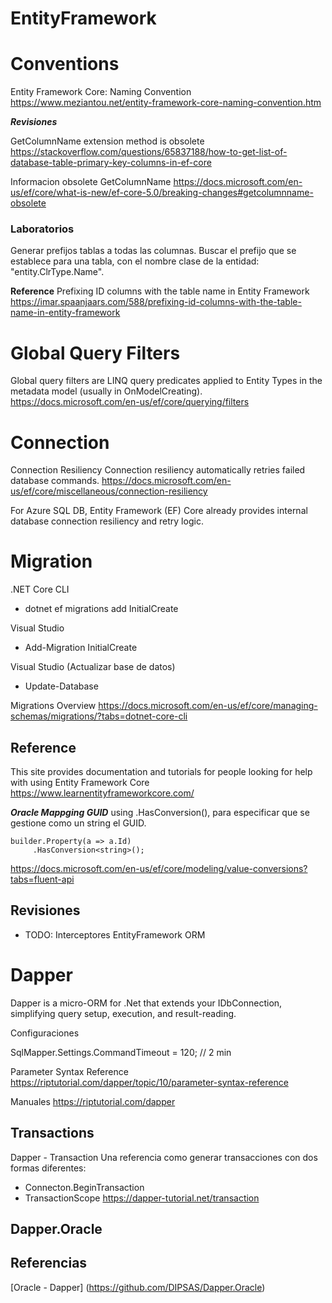 # EntityFramework



# Conventions


Entity Framework Core: Naming Convention
https://www.meziantou.net/entity-framework-core-naming-convention.htm

***Revisiones***

GetColumnName extension method is obsolete
https://stackoverflow.com/questions/65837188/how-to-get-list-of-database-table-primary-key-columns-in-ef-core

Informacion obsolete GetColumnName
https://docs.microsoft.com/en-us/ef/core/what-is-new/ef-core-5.0/breaking-changes#getcolumnname-obsolete

### Laboratorios

Generar prefijos tablas a todas las columnas.
Buscar el prefijo que se establece para una tabla, con el nombre clase de la entidad: "entity.ClrType.Name".


**Reference**
Prefixing ID columns with the table name in Entity Framework
https://imar.spaanjaars.com/588/prefixing-id-columns-with-the-table-name-in-entity-framework

# Global Query Filters

Global query filters are LINQ query predicates applied to Entity Types in the metadata model (usually in OnModelCreating). 
https://docs.microsoft.com/en-us/ef/core/querying/filters

# Connection

Connection Resiliency
Connection resiliency automatically retries failed database commands. 
https://docs.microsoft.com/en-us/ef/core/miscellaneous/connection-resiliency


For Azure SQL DB, Entity Framework (EF) Core already provides internal database connection resiliency
and retry logic.

# Migration

.NET Core CLI
- dotnet ef migrations add InitialCreate

Visual Studio
- Add-Migration InitialCreate

Visual Studio (Actualizar base de datos)
- Update-Database

Migrations Overview
https://docs.microsoft.com/en-us/ef/core/managing-schemas/migrations/?tabs=dotnet-core-cli


## Reference

This site provides documentation and tutorials for people looking for help with using Entity Framework Core
https://www.learnentityframeworkcore.com/

***Oracle Mappging GUID***
using .HasConversion<string>(), para especificar que se gestione como un string el GUID.
```
builder.Property(a => a.Id)
     .HasConversion<string>();
```
https://docs.microsoft.com/en-us/ef/core/modeling/value-conversions?tabs=fluent-api

## Revisiones

- TODO: Interceptores EntityFramework ORM

# Dapper

Dapper is a micro-ORM for .Net that extends your IDbConnection, simplifying query setup, execution, and result-reading.


Configuraciones

SqlMapper.Settings.CommandTimeout = 120; // 2 min

Parameter Syntax Reference 
https://riptutorial.com/dapper/topic/10/parameter-syntax-reference


Manuales
https://riptutorial.com/dapper

## Transactions

Dapper - Transaction
Una referencia como generar transacciones con dos formas diferentes:
- Connecton.BeginTransaction
- TransactionScope
https://dapper-tutorial.net/transaction

## Dapper.Oracle



## Referencias

[Oracle - Dapper]
(https://github.com/DIPSAS/Dapper.Oracle)

